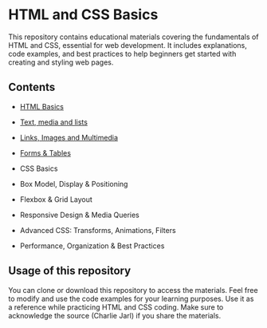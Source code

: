 # HTML and CSS Basics
This repository contains educational materials covering the fundamentals of HTML and CSS, essential for web development. It includes explanations, code examples, and best practices to help beginners get started with creating and styling web pages.
## Contents
- [HTML Basics](HTML_basics.md)
- [Text, media and lists](text_media_lists.md)
- [Links, Images and Multimedia](Links_Images_Multimedia.md)

- [Forms & Tables](forms_tables.md)
- CSS Basics
- Box Model, Display & Positioning
- Flexbox & Grid Layout
- Responsive Design & Media Queries
- Advanced CSS: Transforms, Animations, Filters
- Performance, Organization & Best Practices

## Usage of this repository
You can clone or download this repository to access the materials. Feel free to modify and use the code examples for your learning purposes.
Use it as a reference while practicing HTML and CSS coding.
Make sure to acknowledge the source (Charlie Jarl) if you share the materials.
